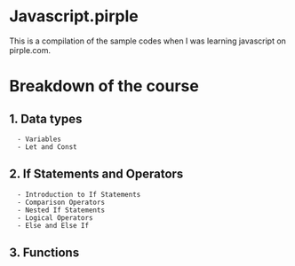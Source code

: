 ﻿# Javascript.pirple
 This is a compilation of the sample codes when I was learning javascript on pirple.com.

# Breakdown of the course
 ## 1. Data types
      - Variables
      - Let and Const
 ## 2. If Statements and Operators
      - Introduction to If Statements
      - Comparison Operators
      - Nested If Statements
      - Logical Operators
      - Else and Else If
 ## 3. Functions
